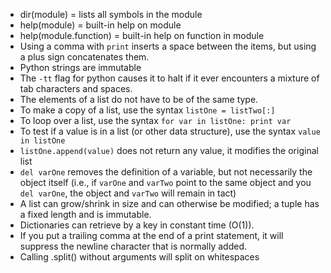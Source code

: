 - dir(module) = lists all symbols in the module
- help(module) = built-in help on module
- help(module.function) = built-in help on function in module
- Using a comma with `print` inserts a space between the items, but using a plus sign concatenates them.  
- Python strings are immutable
- The `-tt` flag for python causes it to halt if it ever encounters a mixture of tab characters and spaces.
- The elements of a list do not have to be of the same type.
- To make a copy of a list, use the syntax `listOne = listTwo[:]`
- To loop over a list, use the syntax `for var in listOne: print var`
- To test if a value is in a list (or other data structure), use the syntax `value in listOne`
- `listOne.append(value)` does not return any value, it modifies the original list
- `del varOne` removes the definition of a variable, but not necessarily the object itself (i.e., if `varOne` and `varTwo` point to the same object and you `del varOne`, the object and `varTwo` will remain in tact)
- A list can grow/shrink in size and can otherwise be modified; a tuple has a fixed length and is immutable.
- Dictionaries can retrieve by a key in constant time (O(1)).
- If you put a trailing comma at the end of a print statement, it will suppress the newline character that is normally added.
- Calling .split() without arguments will split on whitespaces
